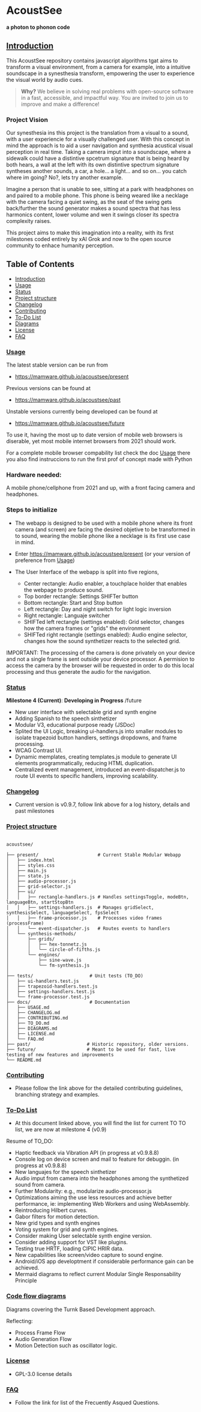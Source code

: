 # AcoustSee

**a photon to phonon code**


## [Introduction](#introduction)

This AcoustSee repository contains javascript algorithms tgat aims to transform a visual environment, from a camera for example, into a intuitive soundscape in a synesthesia transform, empowering the user to experience the visual world by audio cues.

> **Why?** We believe in solving real problems with open-source software in a fast, accessible, and impactful way. You are invited to join us to improve and make a difference!

### Project Vision

Our synesthesia ins this project is the translation from a visual to a sound, with a user experiencie for a visually challenged user. With this concept in mind the approach is to aid a user navigation and synthesia acustical visual perception in real time. 
Taking a camera imput into a soundscape, where a sidewalk could have a distintive spcetrum signature that is being heard by both hears, a wall at the left with its own distintive spectrum signature syntheses another sounds, a car, a hole... a light... and so on... you catch where im going? No?, lets try another example.

Imagine a person that is unable to see, sitting at a park with headphones on and paired to a mobile phone. This phone is being weared like a necklage with the camera facing a quiet swing, as the seat of the swing gets back/further the sound generator makes a sound spectra that has less harmonics content, lower volume and wen it swings closer its spectra complexity raises. 

This project aims to make this imagination into a reality, with its first milestones coded entirely by xAI Grok and now to the open source community to enhace humanity perception. 

## Table of Contents

- [Introduction](#introduction)
- [Usage](docs/USAGE.md)
- [Status](#status)
- [Project structure](#project_structure)
- [Changelog](docs/CHANGELOG.md)
- [Contributing](docs/CONTRIBUTING.md)
- [To-Do List](docs/TO_DO.md)
- [Diagrams](docs/DIAGRAMS.md)
- [License](docs/LICENSE.md)
- [FAQ](docs/FAQ.md)

### [Usage](docs/USAGE.md)

The latest stable version can be run from 

- https://mamware.github.io/acoustsee/present

Previous versions can be found at

- https://mamware.github.io/acoustsee/past

Unstable versions currently being developed can be found at

- https://mamware.github.io/acoustsee/future

To use it, having the most up to date version of mobile web browsers is diserable, yet most mobile internet browsers from 2021 should work.

For a complete mobile browser compability list check the doc [Usage](docs/USAGE.md) there you also find instruccions to run the first prof of concept made with Python

### Hardware needed:

A mobile phone/cellphone from 2021 and up, with a front facing camera and headphones.

### Steps to initialize

- The webapp is designed to be used with a mobile phone where its front camera (and screen) are facing the desired objetive to be transformed in to sound, wearing the mobile phone like a necklage is its first use case in mind.

- Enter https://mamware.github.io/acoustsee/present  (or your version of preference from [Usage](docs/USAGE.md))

- The User Interface of the webapp is split into five regions,
  - Center rectangle: Audio enabler, a touchplace holder that enables the webpage to produce sound. 
  - Top border rectangle: Settings SHIFTer button 
  - Bottom rectangle: Start and Stop button 
  - Left rectangle: Day and night switch for light logic inversion
  - Right rectangle: Languaje switcher
  - SHIFTed left rectangle (settings enabled): Grid selector, changes how the camera frames or "grids" the environment
  - SHIFTed right rectangle (settings enabled): Audio engine selector, changes how the sound synthetizer reacts to the selected grid.   

IMPORTANT: The processing of the camera is done privately on your device and not a single frame is sent outside your device processor. A permision to access the camera by the browser will be requested in order to do this local processing and thus generate the audio for the navigation.

### [Status](#status)

**Milestone 4 (Current)**: **Developing in Progress**  /future

- New user interface with selectable grid and synth engine
- Adding Spanish to the speech sinthetizer 
- Modular V3, educational purpose ready (JSDoc)
- Splited the UI Logic, breaking ui-handlers.js into smaller modules to isolate trapezoid button handlers, settings dropdowns, and frame processing.
- WCAG Contrast UI.
- Dynamic memplates, creating templates.js module to generate UI elements  programmatically, reducing HTML duplication.
- Centralized event management, introduced an event-dispatcher.js to route UI events to specific handlers, improving scalability.

### [Changelog](docs/CHANGELOG.md)

- Current version is v0.9.7, follow link above for a log history, details and past milestones

### [Project structure](#project_structure)

```

acoustsee/

├── present/                      # Current Stable Modular Webapp
│   ├── index.html
│   ├── styles.css
│   ├── main.js
│   ├── state.js
│   ├── audio-processor.js
│   ├── grid-selector.js
│   ├── ui/
│   │   ├── rectangle-handlers.js # Handles settingsToggle, modeBtn, languageBtn, startStopBtn
│   │   ├── settings-handlers.js  # Manages gridSelect, synthesisSelect, languageSelect, fpsSelect
│   │   ├── frame-processor.js    # Processes video frames (processFrame)
│   │   └── event-dispatcher.js   # Routes events to handlers
│   └── synthesis-methods/
│       ├── grids/
│       │   ├── hex-tonnetz.js
│       │   └── circle-of-fifths.js
│       └── engines/
│           ├── sine-wave.js
│           └── fm-synthesis.js
│   
├── tests/                     # Unit tests (TO_DO)
│   ├── ui-handlers.test.js
│   ├── trapezoid-handlers.test.js
│   ├── settings-handlers.test.js
│   └── frame-processor.test.js
├── docs/                      # Documentation
│   ├── USAGE.md
│   ├── CHANGELOG.md
│   ├── CONTRIBUTING.md
│   ├── TO_DO.md
│   ├── DIAGRAMS.md
│   ├── LICENSE.md
│   └── FAQ.md
├── past/                     # Historic repository, older versions.
├── future/                   # Meant to be used for fast, live testing of new features and improvements
└── README.md

```

### [Contributing](docs/CONTRIBUTING.md)

- Please follow the link above for the detailed contributing guidelines, branching strategy and examples.

### [To-Do List](docs/TO_DO.md)

- At this document linked above, you will find the list for current TO TO list, we are now at milestone 4 (v0.9)

Resume of TO_DO:

- Haptic feedback via Vibration API (in progress at v0.9.8.8)
- Console log on device screen and mail to feature for debuggin. (in progress at v0.9.8.8)
- New languajes for the speech sinthetizer
- Audio imput from camera into the headphones among the synthetized sound from camera.
- Further Modularity: e.g., modularize audio-processor.js
- Optimizations aiming the use less resources and achieve better performance, ie: implementing Web Workers and using WebAssembly.
- Reintroducing Hilbert curves.
- Gabor filters for motion detection.
- New grid types and synth engines
- Voting system for grid and synth engines.
- Consider making User selectable synth engine version.
- Consider adding support for VST like plugins.
- Testing true HRTF, loading CIPIC HRIR data.
- New capabilities like screen/video capture to sound engine.
- Android/iOS app developtment if considerable performance gain can be achieved.
- Mermaid diagrams to reflect current Modular Single Responsability Principle

### [Code flow diagrams](docs/DIAGRAMS.md) 

Diagrams covering the Turnk Based Development approach. 

Reflecting:  
  - Process Frame Flow
  - Audio Generation Flow
  - Motion Detection such as oscillator logic.

### [License](docs/LICENSE.md)

- GPL-3.0 license details
  
### [FAQ](docs/FAQ.md)

- Follow the link for list of the Frecuently Asqued Questions.
